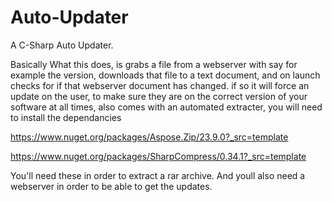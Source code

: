 # Auto-Updater
A C-Sharp Auto Updater.

Basically What this does, is grabs a file from a webserver with say for example the version, downloads that file to a text document, and on launch checks for if that webserver document has changed. if so it will force an update on the user, to make sure they are on the correct version of your software at all times, also comes with an automated extracter, you will need to install the dependancies 

https://www.nuget.org/packages/Aspose.Zip/23.9.0?_src=template


https://www.nuget.org/packages/SharpCompress/0.34.1?_src=template 

You'll need these in order to extract a rar archive.
And youll also need a webserver in order to be able to get the updates.
